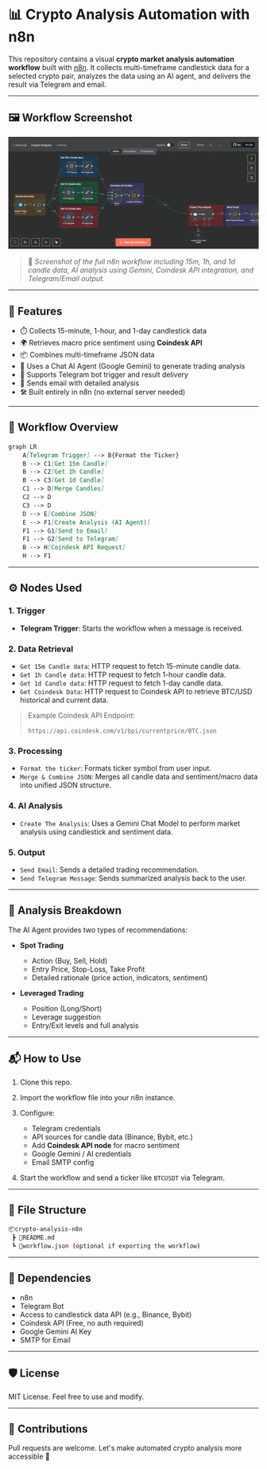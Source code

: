 # 📊 Crypto Analysis Automation with n8n

This repository contains a visual **crypto market analysis automation workflow** built with [n8n](https://n8n.io/). It collects multi-timeframe candlestick data for a selected crypto pair, analyzes the data using an AI agent, and delivers the result via Telegram and email.

---

## 🖼️ Workflow Screenshot

![Crypto Analysis Workflow](./crypto-analysis.png)

> 📌 *Screenshot of the full n8n workflow including 15m, 1h, and 1d candle data, AI analysis using Gemini, Coindesk API integration, and Telegram/Email output.*

---

## 🧠 Features

- ⏱️ Collects 15-minute, 1-hour, and 1-day candlestick data
- 🌍 Retrieves macro price sentiment using **Coindesk API**
- 📦 Combines multi-timeframe JSON data
- 🤖 Uses a Chat AI Agent (Google Gemini) to generate trading analysis
- 💬 Supports Telegram bot trigger and result delivery
- 📧 Sends email with detailed analysis
- 🛠 Built entirely in n8n (no external server needed)

---

## 🔁 Workflow Overview

```markdown
graph LR
    A[Telegram Trigger] --> B{Format the Ticker}
    B --> C1[Get 15m Candle]
    B --> C2[Get 1h Candle]
    B --> C3[Get 1d Candle]
    C1 --> D[Merge Candles]
    C2 --> D
    C3 --> D
    D --> E[Combine JSON]
    E --> F1[Create Analysis (AI Agent)]
    F1 --> G1[Send to Email]
    F1 --> G2[Send to Telegram]
    B --> H[Coindesk API Request]
    H --> F1
````

---

## ⚙️ Nodes Used

### 1. **Trigger**

* **Telegram Trigger**: Starts the workflow when a message is received.

### 2. **Data Retrieval**

* `Get 15m Candle data`: HTTP request to fetch 15-minute candle data.
* `Get 1h Candle data`: HTTP request to fetch 1-hour candle data.
* `Get 1d Candle data`: HTTP request to fetch 1-day candle data.
* `Get Coindesk Data`: HTTP request to Coindesk API to retrieve BTC/USD historical and current data.

> Example Coindesk API Endpoint:
>
> ```
> https://api.coindesk.com/v1/bpi/currentprice/BTC.json
> ```

### 3. **Processing**

* `Format the ticker`: Formats ticker symbol from user input.
* `Merge & Combine JSON`: Merges all candle data and sentiment/macro data into unified JSON structure.

### 4. **AI Analysis**

* `Create The Analysis`: Uses a Gemini Chat Model to perform market analysis using candlestick and sentiment data.

### 5. **Output**

* `Send Email`: Sends a detailed trading recommendation.
* `Send Telegram Message`: Sends summarized analysis back to the user.

---

## 🧠 Analysis Breakdown

The AI Agent provides two types of recommendations:

* **Spot Trading**

  * Action (Buy, Sell, Hold)
  * Entry Price, Stop-Loss, Take Profit
  * Detailed rationale (price action, indicators, sentiment)

* **Leveraged Trading**

  * Position (Long/Short)
  * Leverage suggestion
  * Entry/Exit levels and full analysis

---

## 📬 How to Use

1. Clone this repo.
2. Import the workflow file into your n8n instance.
3. Configure:

   * Telegram credentials
   * API sources for candle data (Binance, Bybit, etc.)
   * Add **Coindesk API node** for macro sentiment
   * Google Gemini / AI credentials
   * Email SMTP config
4. Start the workflow and send a ticker like `BTCUSDT` via Telegram.

---

## 📁 File Structure

```bash
📦crypto-analysis-n8n
 ┣ 📜README.md
 ┗ 📜workflow.json (optional if exporting the workflow)
```

---

## 🧩 Dependencies

* n8n 
* Telegram Bot
* Access to candlestick data API (e.g., Binance, Bybit)
* Coindesk API (Free, no auth required)
* Google Gemini AI Key
* SMTP for Email

---

## 🛡️ License

MIT License. Feel free to use and modify.

---

## 🤝 Contributions

Pull requests are welcome. Let's make automated crypto analysis more accessible 🚀




